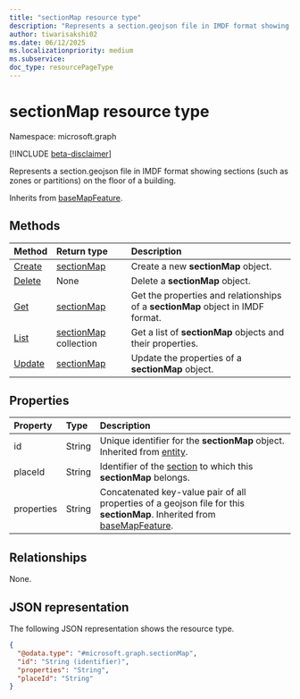 ```yaml
---
title: "sectionMap resource type"
description: "Represents a section.geojson file in IMDF format showing sections (such as zones or partitions) on the floor of a building."
author: tiwarisakshi02
ms.date: 06/12/2025
ms.localizationpriority: medium
ms.subservice: 
doc_type: resourcePageType
---
```


# sectionMap resource type

Namespace: microsoft.graph

[!INCLUDE [beta-disclaimer](../../includes/beta-disclaimer.md)]

Represents a section.geojson file in IMDF format showing sections (such as zones or partitions) on the floor of a building.

Inherits from [baseMapFeature](../resources/basemapfeature.md).

## Methods
|Method|Return type|Description|
|:---|:---|:---|
|[Create](../api/levelmap-post-sections.md)|[sectionMap](../resources/sectionmap.md)|Create a new **sectionMap** object.|
|[Delete](../api/levelmap-delete-sections.md)|None|Delete a **sectionMap** object.|
|[Get](../api/sectionmap-get.md)|[sectionMap](../resources/sectionmap.md)|Get the properties and relationships of a **sectionMap** object in IMDF format.|
|[List](../api/levelmap-list-sections.md)|[sectionMap](../resources/sectionmap.md) collection|Get a list of **sectionMap** objects and their properties.|
|[Update](../api/sectionmap-update.md)|[sectionMap](../resources/sectionmap.md)|Update the properties of a **sectionMap** object.|

## Properties
|Property|Type|Description|
|:---|:---|:---|
|id|String|Unique identifier for the **sectionMap** object. Inherited from [entity](../resources/entity.md). |
|placeId|String|Identifier of the [section](./section.md) to which this **sectionMap** belongs.|
|properties|String|Concatenated key-value pair of all properties of a geojson file for this **sectionMap**. Inherited from [baseMapFeature](../resources/basemapfeature.md).|

## Relationships
None.

## JSON representation
The following JSON representation shows the resource type.
<!-- {
  "blockType": "resource",
  "keyProperty": "id",
  "@odata.type": "microsoft.graph.sectionMap",
  "baseType": "microsoft.graph.baseMapFeature",
  "openType": false
}
-->
``` json
{
  "@odata.type": "#microsoft.graph.sectionMap",
  "id": "String (identifier)",
  "properties": "String",
  "placeId": "String"
}
```

